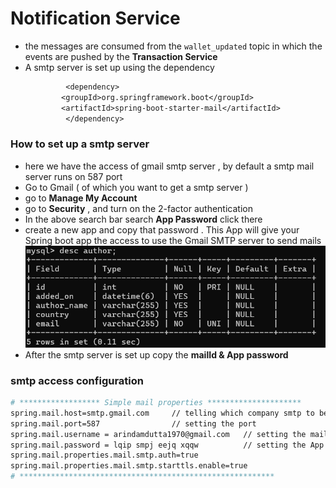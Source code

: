 # Notification Service

- the messages are consumed from the `wallet_updated` topic in which the events are pushed by the **Transaction Service**
- A smtp server is set up using the dependency 
    ```dockerfile
             <dependency>
            <groupId>org.springframework.boot</groupId>
            <artifactId>spring-boot-starter-mail</artifactId>
             </dependency>
    ```
  
### How to set up a smtp server 
- here we have the access of gmail smtp server , by default a smtp mail server runs on 587 port
- Go to Gmail ( of which you want to get a smtp server )
- go to **Manage My Account**
- go to **Security** , and turn on the 2-factor authentication
- In the above search bar search **App Password** click there
- create a new app and copy that password . This App will give your Spring boot app the access to use the Gmail SMTP server to send mails 
![img.png](img.png)
- After the smtp server is set up copy the **mailId & App password**

### smtp access configuration
```dockerfile
# ****************** Simple mail properties *********************
spring.mail.host=smtp.gmail.com     // telling which company smtp to be used
spring.mail.port=587                // setting the port
spring.mail.username = arindamdutta1970@gmail.com   // setting the mailId
spring.mail.password = lqip smpj eejq xqqw          // setting the App Password
spring.mail.properties.mail.smtp.auth=true          
spring.mail.properties.mail.smtp.starttls.enable=true
# *********************************************************
```